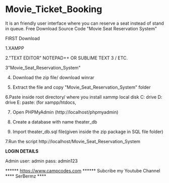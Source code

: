 # Movie_Ticket_Booking
It is an friendly user interface where you can reserve a seat instead of stand in queue.
Free Download Source Code "Movie Seat Reservation System"

FIRST Download

1.XAMPP

2."TEXT EDITOR" NOTEPAD++ OR SUBLIME TEXT 3 / ETC.

3"Movie_Seat_Reservation_System"

4. Download the zip file/ download winrar

5. Extract the file and copy "Movie_Seat_Reservation_System" folder

6.Paste inside root directory/ where you install xammp local disk C: drive D: drive E: paste: (for xampp/htdocs, 

7. Open PHPMyAdmin (http://localhost/phpmyadmin)

8. Create a database with name theater_db

6. Import theater_db.sql file(given inside the zip package in SQL file folder)

7.Run the script http://localhost/Movie_Seat_Reservation_System

**LOGIN DETAILS** 

Admin
user: admin
pass: admin123

****** https://www.campcodes.com ******
Subcribe my Youtube Channel **** SerBermz ****
